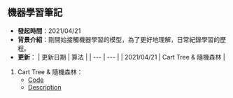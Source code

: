 機器學習筆記
---

- **發起時間**：2021/04/21
- **背景介紹**：剛開始接觸機器學習的模型，為了更好地理解，日常紀錄學習的歷程。
- **更新**：
  | 更新日期    | 算法   |
  | ---        | ---   |
  | 2021/04/21 | Cart Tree & 隨機森林 |

1. Cart Tree & 隨機森林：
   - [Code](https://github.com/1am9trash/Machine_Learning/blob/main/decision_tree/code/decision_tree.py)
   - [Description](http://htmlpreview.github.io?https://github.com/1am9trash/Machine_Learning/blob/main/decision_tree/decision_tree.html)
  

